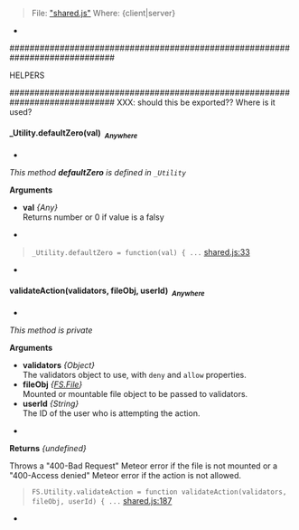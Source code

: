 > File: ["shared.js"](shared.js)
> Where: {client|server}

-
#############################################################################

HELPERS

#############################################################################
XXX: should this be exported?? Where is it used?

#### <a name="_Utility.defaultZero"></a>_Utility.defaultZero(val)&nbsp;&nbsp;<sub><i>Anywhere</i></sub> ####
-
*This method __defaultZero__ is defined in `_Utility`*

__Arguments__

* __val__ *{Any}*  
Returns number or 0 if value is a falsy

-

> ```_Utility.defaultZero = function(val) { ...``` [shared.js:33](shared.js#L33)

-

#### <a name="validateAction"></a>validateAction(validators, fileObj, userId)&nbsp;&nbsp;<sub><i>Anywhere</i></sub> ####
-
*This method is private*

__Arguments__

* __validators__ *{Object}*  
 The validators object to use, with `deny` and `allow` properties.
* __fileObj__ *{[FS.File](#FS.File)}*  
 Mounted or mountable file object to be passed to validators.
* __userId__ *{String}*  
 The ID of the user who is attempting the action.

-

__Returns__  *{undefined}*


Throws a "400-Bad Request" Meteor error if the file is not mounted or
a "400-Access denied" Meteor error if the action is not allowed.

> ```FS.Utility.validateAction = function validateAction(validators, fileObj, userId) { ...``` [shared.js:187](shared.js#L187)

-
